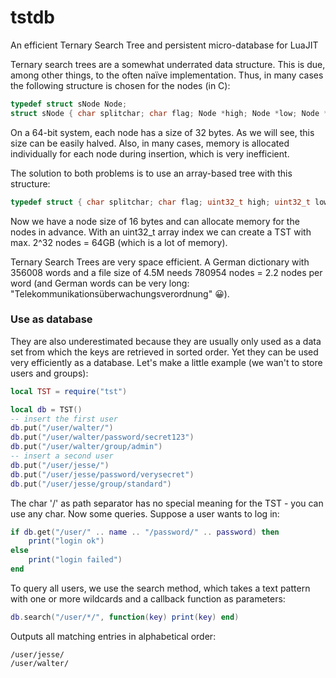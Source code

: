 # tstdb
An efficient Ternary Search Tree and persistent micro-database for LuaJIT

Ternary search trees are a somewhat underrated data structure. This is due, among other things, to the often naïve implementation. Thus, in many cases the following structure is chosen for the nodes (in C): 
```C
typedef struct sNode Node;
struct sNode { char splitchar; char flag; Node *high; Node *low; Node *equal; };
```
On a 64-bit system, each node has a size of 32 bytes. As we will see, this size can be easily halved. Also, in many cases, memory is allocated individually for each node during insertion, which is very inefficient.

The solution to both problems is to use an array-based tree with this structure:
```C
typedef struct { char splitchar; char flag; uint32_t high; uint32_t low; uint32_t equal; } Node;
```
Now we have a node size of 16 bytes and can allocate memory for the nodes in advance. With an uint32_t array index we can create a TST with max. 2^32 nodes = 64GB (which is a lot of memory). 

Ternary Search Trees are very space efficient. A German dictionary with 356008 words and a file size of 4.5M needs 780954 nodes = 2.2 nodes per word (and German words can be very long: "Telekommunikationsüberwachungsverordnung" 😀).
  
### Use as database
They are also underestimated because they are usually only used as a data set from which the keys are retrieved in sorted order. Yet they can be used very efficiently as a database. Let's make a little example (we wan't to store users and groups):
```Lua
local TST = require("tst")

local db = TST()
-- insert the first user
db.put("/user/walter/")
db.put("/user/walter/password/secret123")
db.put("/user/walter/group/admin")
-- insert a second user
db.put("/user/jesse/")
db.put("/user/jesse/password/verysecret")
db.put("/user/jesse/group/standard")
```
The char '/' as path separator has no special meaning for the TST - you can use any char.
Now some queries. Suppose a user wants to log in:
```Lua
if db.get("/user/" .. name .. "/password/" .. password) then
    print("login ok")
else
    print("login failed")
end
```
To query all users, we use the search method, which takes a text pattern with one or more wildcards and a callback function as parameters:
```Lua
db.search("/user/*/", function(key) print(key) end)
```
Outputs all matching entries in alphabetical order:  
```
/user/jesse/  
/user/walter/
```
